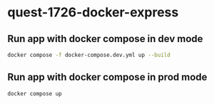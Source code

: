 # quest-1726-docker-express

## Run app with docker compose in dev mode

```bash
docker compose -f docker-compose.dev.yml up --build
```

## Run app with docker compose in prod mode

```bash
docker compose up
```
